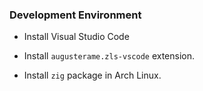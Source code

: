### Development Environment

-   Install Visual Studio Code

-   Install `augusterame.zls-vscode` extension.

-   Install `zig` package in Arch Linux.
